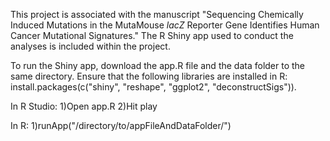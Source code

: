 This project is associated with the manuscript "Sequencing Chemically Induced Mutations in the MutaMouse *lacZ* Reporter Gene Identifies Human Cancer Mutational Signatures." The R Shiny app used to conduct the analyses is included within the project.

To run the Shiny app, download the app.R file and the data folder to the same directory. Ensure that the following libraries are installed in R: install.packages(c("shiny", "reshape", "ggplot2", "deconstructSigs")).

In R Studio:
1)Open app.R
2)Hit play 

In R:
1)runApp("/directory/to/appFileAndDataFolder/")
